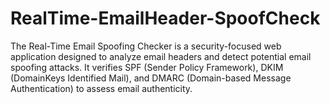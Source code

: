 # RealTime-EmailHeader-SpoofCheck
The Real-Time Email Spoofing Checker is a security-focused web application designed to analyze email headers and detect potential email spoofing attacks. It verifies SPF (Sender Policy Framework), DKIM (DomainKeys Identified Mail), and DMARC (Domain-based Message Authentication) to assess email authenticity.
